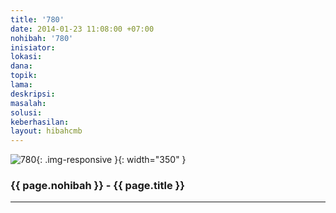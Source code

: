 ```yaml
---
title: '780'
date: 2014-01-23 11:08:00 +07:00
nohibah: '780'
inisiator:
lokasi:
dana:
topik:
lama:
deskripsi:
masalah:
solusi:
keberhasilan:
layout: hibahcmb
---
```


![780](/static/img/hibahcmb/780.png){: .img-responsive }{: width="350" }

### {{ page.nohibah }} - {{ page.title }}

---
